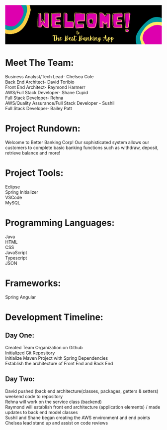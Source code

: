 <head>
<img src = "Best Banking App Banner.png"></img>
</head>
<body>
  <h1> Meet The Team: </h1>
 
  Business Analyst/Tech Lead- Chelsea Cole
  <br>
  Back End Architect- David Toribio
  <br>
  Front End Architect- Raymond Harmerr
  <br>
  AWS/Full Stack Developer- Shane Cupid
  <br>
  Full Stack Developer- Rehna 
  <br>
  AWS/Quality Assurance/Full Stack Developer - Sushil
  <br>
  Full Stack Developer- Bailey Patt
  
  
  <h1> Project Rundown: </h1>
  
  Welcome to Better Banking Corp! Our sophisticated system allows our customers to complete basic banking functions such as withdraw, deposit, retrieve balance and more!
 
  <h1> Project Tools: </h1>
  
  Eclipse
  <br>
  Spring Initializer
  <br>
  VSCode
  <br>
  MySQL
  
  <h1> Programming Languages: </h1>
  
  Java
  <br>
  HTML
  <br>
  CSS
  <br>
  JavaScript
  <br>
  Typescript
  <br>
  JSON
  
  <h1> Frameworks: </h1>
  
  Spring
  Angular
  
  <h1> Development Timeline: </h1>
  
  <h2> Day One: </h2>
  Created Team Organization on Github <br>
  Initialized Git Repository <br>
  Initialize Maven Project with Spring Dependencies <br>
  Establish the architecture of Front End and Back End <br>
  
  <h2> Day Two: </h2>
  David pushed (back end architecture(classes, packages, getters & setters) weekend code to repository <br>
  Rehna will work on the service class (backend) <br>
  Raymond will establish front end architecture (application elements) / made updates to back end model classes <br>
  Sushil and Shane began creating the AWS environment and end points <br>
  Chelsea lead stand up and assist on code reviews
  
  
  </body>
